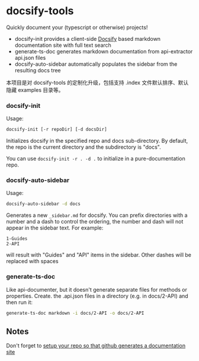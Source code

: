 # docsify-tools

Quickly document your (typescript or otherwise) projects!

- docsify-init provides a client-side [Docsify](https://docsify.js.org/) based markdown
  documentation site with full text search
- generate-ts-doc generates markdown documentation from api-extractor api.json files
- docsify-auto-sidebar automatically populates the sidebar from the resulting docs tree

本项目是对 docsify-tools 的定制化升级，包括支持 .index 文件默认排序、默认隐藏 examples 目录等。

### docsify-init

Usage:

```sh
docsify-init [-r repoDir] [-d docsDir]
```

Initializes docsify in the specified repo and docs sub-directory. By default, the repo is the
current directory and the subdirectory is "docs".

You can use `docsify-init -r . -d .` to initialize in a pure-documentation repo.

### docsify-auto-sidebar

Usage:

```sh
docsify-auto-sidebar -d docs
```

Generates a new `_sidebar.md` for docsify. You can prefix directories with a number and a dash to control the ordering, the number and dash will not appear in the sidebar text. For example:

    1-Guides
    2-API

will result with "Guides" and "API" items in the sidebar. Other dashes will be replaced with spaces

### generate-ts-doc

Like api-documenter, but it doesn't generate separate files for methods or properties. Create. the .api.json files in a directory (e.g. in docs/2-API) and then run it:

```sh
generate-ts-doc markdown -i docs/2-API -o docs/2-API
```

## Notes

Don't forget to [setup your repo so that github generates a documentation site](https://help.github.com/en/articles/configuring-a-publishing-source-for-github-pages)
